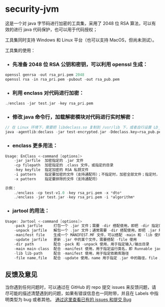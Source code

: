 # security-jvm

这是一个对 java 字节码进行加密的工具集，采用了 2048 位 RSA 算法，可以有效的进行 java 代码保护，也可以用于代码授权；

工具集同时支持 Windows 和 Linux 平台（也可以支持 MacOS，但尚未测试）。

工具集的使用：
- ### 先准备 2048 位 RSA 公钥和密钥，可以利用 openssl 生成：
```c
openssl genrsa -out rsa_pri.pem 2048
openssl rsa -in rsa_pri.pem -pubout -out rsa_pub.pem
```

- ### 利用 enclass 对代码进行加密：
```c
./enclass -jar test.jar -key rsa_pri.pem
```

- ### 修改 java 命令行，加载解密模块对代码进行实时解密：
```c
// 在 Linux 环境下，需要把 libdeclass.so 复制到 /usr/lib 下，或者自行设置 LD_LIBRARY_PATH；
java -agentlib:declass -jar test-encrypted.jar -Ddeclass.key=rsa_pub.pem
```

- ### enclass 更多用法：
```c
Usage: EnClass <-command [options]>
    -jar jarfile  加密指定的 .jar 文件
    -cp filepath  加密指定的 .class 文件，或指定的目录
    -key keyfile  指定加密的 RSA 私钥文件
    -i pattern    指定要加密的文件（支持通配符）；不指定时，加密全部文件；指定时，仅加密指定的文件
    -x pattern    指定要排除的文件（支持通配符）
    
示例：
    ./enclass -cp test-v1.0 -key rsa_pri.pem -x *dto*
    ./enclass -jar test.jar -key rsa_pri.pem -i *algorithm*
```

- ### jartool 的用法：
```c
Usage: Jartool <-command [options]>
    -pack jarfile     打包一个 .jar 文件；需要 -dir 搭配使用，即把 -dir 指定的目录打包成 .jar
    -unpack jarfile   解包一个 .jar 文件；通常需要 -dir 搭配使用，即把 .jar 解包到 -dir 指定的目录
    -manifest file    生成一个 MANIFEST.MF 文件，可以搭配 -main 和 -lib 使用
    -update jarfile   更新 .jar 中的某个文件，需要搭配 -file 使用
    -dir path         配合 -pack 和 -unpack 使用，用于指定输入/输出目录
    -main main-class  配合 -manifest 使用，用于指定运行类名，即 Runnable jar 的启动类
    -lib lib-path     配合 -manifest 使用，用于指定依赖库路径
    -file name,file   配合 -update 使用，name 用于指定 .jar 中的路径，file 用于指定本地文件，用逗号分隔
```

## 反馈及意见
当你遇到任何问题时，可以通过在 GitHub 的 repo 提交 issues 来反馈问题，请尽可能的描述清楚遇到的问题，如果有错误信息也一同附带，并且在 Labels 中指明类型为 bug 或者其他。
[通过这里查看已有的 issues 和提交 Bug](https://github.com/azhisoft/security-jvm/issues)
